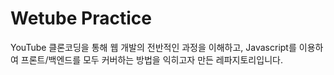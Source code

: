 # Wetube Practice

YouTube 클론코딩을 통해 웹 개발의 전반적인 과정을 이해하고, Javascript를 이용하여 프론트/백엔드를 모두 커버하는 방법을 익히고자 만든 레파지토리입니다.
